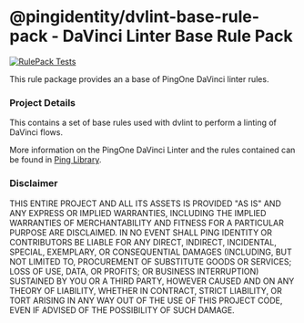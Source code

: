 @pingidentity/dvlint-base-rule-pack  - DaVinci Linter Base Rule Pack
=========

[![RulePack Tests](https://github.com/pingidentity/dvlint-base-rule-pack/actions/workflows/tests.yml/badge.svg)](https://github.com/pingidentity/dvlint-base-rule-pack/actions/workflows/tests.yml)

This rule package provides an a base of PingOne DaVinci linter rules.

### Project Details
This contains a set of base rules used with dvlint to perform a linting of DaVinci flows.

More information on the PingOne DaVinci Linter and the rules contained can be found in [Ping Library](https://library.pingidentity.com/page/dvlint-base-rule-pack).

### Disclaimer

THIS ENTIRE PROJECT AND ALL ITS ASSETS IS PROVIDED "AS IS" AND ANY EXPRESS OR IMPLIED WARRANTIES, INCLUDING THE IMPLIED WARRANTIES OF MERCHANTABILITY AND FITNESS FOR A PARTICULAR PURPOSE ARE DISCLAIMED. IN NO EVENT SHALL PING IDENTITY OR CONTRIBUTORS BE LIABLE FOR ANY DIRECT, INDIRECT, INCIDENTAL, SPECIAL, EXEMPLARY, OR CONSEQUENTIAL DAMAGES (INCLUDING, BUT NOT LIMITED TO, PROCUREMENT OF SUBSTITUTE GOODS OR SERVICES; LOSS OF USE, DATA, OR PROFITS; OR BUSINESS INTERRUPTION) SUSTAINED BY YOU OR A THIRD PARTY, HOWEVER CAUSED AND ON ANY THEORY OF LIABILITY, WHETHER IN CONTRACT, STRICT LIABILITY, OR TORT ARISING IN ANY WAY OUT OF THE USE OF THIS PROJECT CODE, EVEN IF ADVISED OF THE POSSIBILITY OF SUCH DAMAGE.
